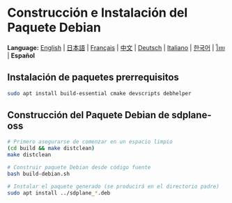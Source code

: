 # Construcción e Instalación del Paquete Debian

**Language:** [English](../en/build-debian-package.md) | [日本語](../ja/build-debian-package.md) | [Français](../fr/build-debian-package.md) | [中文](../zh/build-debian-package.md) | [Deutsch](../de/build-debian-package.md) | [Italiano](../it/build-debian-package.md) | [한국어](../ko/build-debian-package.md) | [ไทย](../th/build-debian-package.md) | **Español**

## Instalación de paquetes prerrequisitos
```bash
sudo apt install build-essential cmake devscripts debhelper
```

## Construcción del Paquete Debian de sdplane-oss
```bash
# Primero asegurarse de comenzar en un espacio limpio
(cd build && make distclean)
make distclean

# Construir paquete Debian desde código fuente
bash build-debian.sh

# Instalar el paquete generado (se producirá en el directorio padre)
sudo apt install ../sdplane_*.deb
```